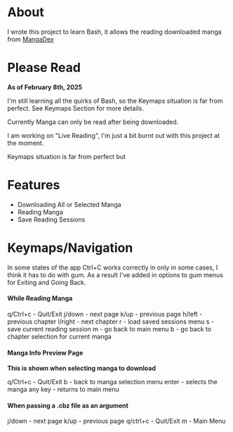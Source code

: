 # About 

I wrote this project to learn Bash, it allows the reading downloaded manga from [MangaDex](https://mangadex.org/)  


# Please Read

**As of February 8th, 2025**  

I'm still learning all the quirks of Bash, so the Keymaps situation is far from perfect. See Keymaps Section for more details. 

Currently Manga can only be read after being downloaded.

I am working on "Live Reading", I'm just a bit burnt out with this project at the moment. 

Keymaps situation is far from perfect but 

# Features 
- Downloading All or Selected Manga 
- Reading Manga 
- Save Reading Sessions 


# Keymaps/Navigation 

In some states of the app Ctrl+C works correctly in only in some cases, I think it has to do with gum. As a result I've added in options to gum menus for Exiting and Going Back. 

#### While Reading Manga

q/Ctrl+c - Quit/Exit 
j/down   - next page 
k/up     - previous page 
h/left   - previous chapter 
l/right  - next chapter
r        - load saved sessions menu
s        - save current reading session
m        - go back to main menu
b        - go back to chapter selection for current manga


#### Manga Info Preview Page

**This is shown when selecting manga to download** 

q/Ctrl+c - Quit/Exit
b        - back to manga selection menu 
enter    - selects the manga 
any key  - returns to main menu


#### When passing a .cbz file as an argument 
j/down   - next page 
k/up     - previous page 
q/ctrl+c - Quit/Exit
m        - Main Menu






